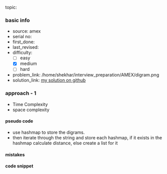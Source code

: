 topic:

### basic info
- source: amex
- serial no:
- first_done:
- last_revised:
- difficulty:
	- [ ] easy
	- [x] medium
	- [ ] hard
- problem_link: /home/shekhar/interview_preparation/AMEX/digram.png
- solution_link: [my solution on github](https://github.com/shadow-1310/DSA_practice/blob/master/company_specific/amex/furthest_digram.py)

### approach - 1
- Time Complexity
- space complexity

#### pseudo code
- use hashmap to store the digrams.
- then iterate through the string and store each hashmap, if it exists in the hashmap calculate distance, else create a list for it
#### mistakes

#### code snippet
```python

```
